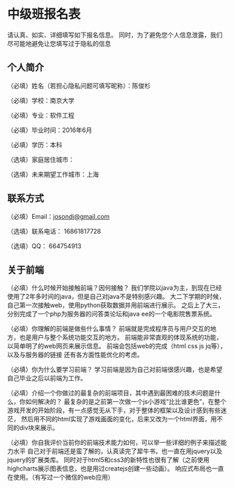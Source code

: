 # 中级班报名表

请认真、如实、详细填写如下报名信息。
同时，为了避免您个人信息泄露，我们尽可能地避免让您填写过于隐私的信息

## 个人简介

（必填）姓名（若担心隐私问题可填写昵称）：陈俊杉

（必填）学校：南京大学

（必填）专业：软件工程

（必填）毕业时间：2016年6月

（必填）学历：本科

（选填）家庭居住城市：

（选填）未来期望工作城市：上海

## 联系方式

（必填）Email：josondi@gmail.com

（选填）联系电话： 16861817728

（选填）QQ： 664754913

## 关于前端

（必填）什么时候开始接触前端？因何接触？
        我们学院以java为主，到现在已经使用了2年多时间的java，但是自己对java不是特别感兴趣。
        大二下学期的时候，自己第一次接触web，使用python获取数据并用前端进行展示。
        之后上了大三，分别完成了一个php为服务器的问答类论坛和java ee的一个电影院售票系统。
        
（必填）你理解的前端是做些什么事情？
        前端就是完成程序员与用户交互的地方，也是用户与整个系统功能交互的地方。
        前端能非常直观的体现系统的功能，以简单明了的web网页来展示信息。
        前端会包括web的完成（html css js jq等），以及与服务器的链接  还有各方面性能优化的考虑。
        
（必填）你为什么要学习前端？
        学习前端是因为自己对前端很感兴趣，也是希望自己毕业之后以前端为工作。
        
（必填）介绍一个你做过的最复杂的前端项目，其中遇到最困难的技术问题是什么，你如何解决的？
        最复杂的是之前第一次做一个js小游戏“比比谁更色”，在整个游戏开发的开始阶段，有一点感觉无从下手，对于整体的框架以及设计感到有些迷茫，
    然后用不同的html实现了游戏画面的变化，后来又改为一个html界面，用不同的div块来展示。
    
（必填）你自我评价当前你的前端技术能力如何，可以举一些详细的例子来描述能力水平
        自己对于前端还是蛮了解的，认真读完了犀牛书，也一直在用jquery以及jquery的扩展类库。
        同时对于html5和css3的新特性也很有了解（之前使用highcharts展示图表信息，也是用过createjs创建一些动画）。
        响应式布局也一直在使用。（有写过一个微信的web应用）
        
        

